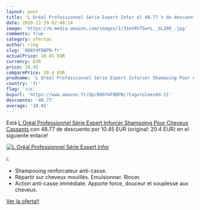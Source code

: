 ```yaml
---
layout: post
title: 'L Oréal Professionnel Série Expert Infor al 48.77 % de descuento'
date: 2020-12-19 02:40:14
image: 'https://m.media-amazon.com/images/I/31eV0V75w+L._SL200_.jpg'
comments: true
category: ofertas
author: ring
slug: 'B06Y4FBBPN-fr'
actualPrice: 10.45 EUR
currency: EUR
price: 10.45
comparePrice: 20.4 EUR
prodname: 'L Oréal Professionnel Série Expert Inforcer Shampoing Pour Cheveux Cassants'
country: 'fr'
flag: '🇫🇷'
buyurl: 'https://www.amazon.fr/dp/B06Y4FBBPN/?tag=tolees0d-21'
descuento: '48.77'
average: '10.45'
---
```


Está [L Oréal Professionnel Série Expert Inforcer Shampoing Pour Cheveux Cassants](https://www.amazon.fr/dp/B06Y4FBBPN/?tag=tolees0d-21) con 48.77 de descuento por 10.45 EUR (original: 20.4 EUR) en el siguiente enlace!

[![L Oréal Professionnel Série Expert Infor](https://m.media-amazon.com/images/I/31eV0V75w+L._SL200_.jpg)](https://www.amazon.fr/dp/B06Y4FBBPN/?tag=tolees0d-21)

ℹ️:

- Shampooing renforcateur anti-casse.
- Répartir sur cheveux mouillés. Emulsionner. Rincer.
- Action anti-casse immédiate. Apporte force, douceur et souplesse aux cheveux.

[Ver la oferta!!](https://www.amazon.fr/dp/B06Y4FBBPN/?tag=tolees0d-21)

